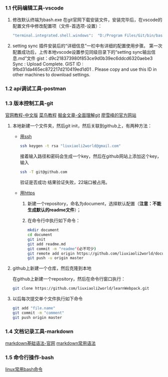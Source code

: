 ### 1.1 代码编辑工具-vscode

   1. 修改默认终端为bash.exe
        在git官网下载安装文件，安装完毕后，在vscode的配置文件中修改配置项（文件-首选项-设置）：

        ``` bash
        "terminal.integrated.shell.windows":  "D:/Program Files/Git/bin/bash.exe"
        ```

   2. setting sync
        插件安装后的“详细信息”一栏中有详细的配置使用步骤。
        第一次配置成功后，上传本地vscode设置参见同级目录下的“setting sync输出信息.md”文件
        gist：d9c218373980f853ce9d0b39ec6ddcd6320aebe3
        Sync : Upload Complete. GIST ID :  9fbd31da465ec872217d210419ed1d01 . Please copy and use this ID in other machines to download settings.

### 1.2 api调试工具-postman

### 1.3 版本控制工具-git

[官网教程-中文版](https://git-scm.com/book/zh/v2)
[菜鸟教程](http://www.runoob.com/git/git-tutorial.html)
[掘金文章-全面理解git](https://juejin.im/post/582bd0b4da2f600063d4f89e)
[廖雪峰的官方网站](https://www.liaoxuefeng.com/wiki/0013739516305929606dd18361248578c67b8067c8c017b000)

1. 本地新建一个文件夹，然后git init，然后关联到github上，有两种方法：
    - [用ssh](http://www.runoob.com/git/git-remote-repo.html)

        ``` bash
        ssh keygen -t rsa "liuxiaoli2world@gmail.com"
        ```

        接着输入路径和密码会生成一个key，然后在github网站上添加这个key，输入

        ``` bash
        ssh -T git@github.com
        ```

        验证是否成功
        结果验证失败，22端口被占用。
    - [用https](https://www.liaoxuefeng.com/wiki/0013739516305929606dd18361248578c67b8067c8c017b000/0013752340242354807e192f02a44359908df8a5643103a000)
        1. 新建一个repository，命名为document，选择默认配置（__注意：不能生成默认的readme文件__）；
        1. 在命令行中执行如下命令：

            ``` bash
            mkdir document
            cd document
            git init
            git add readme.md
            git commit -m "readme"(必不可少)
            git remote add origin https://github.com/liuxiaoli2world/document.git
            git push -u origin master
            ```

1. github上新建一个仓库，然后克隆到本地

    在github上新建一个repository，然后在命令行窗口执行：

    ``` bash
    git clone https://github.com/liuxiaoli2world/learnWebpack.git
    ```

1. 以后每次提交单个文件执行如下命令

    ``` bash
    git add "file.name"
    git commit -m "comment"
    git push origin master
    ```

### 1.4 文档记录工具-markdown

[markdown基础语法-官网](http://www.markdown.cn/)
[markdown常用语法](http://wuxiaolong.me/2016/10/11/markdownGuide/)

### 1.5 命令行操作-bash

[linux常用bash命令](https://www.cnblogs.com/savorboard/p/bash-guide.html)